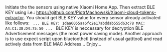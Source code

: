 Initiate the the sensors using native Xiaomi Home App. Then extract BLE KEY using i.e.: https://github.com/PiotrMachowski/Xiaomi-cloud-tokens-extractor.
You should get BLE KEY value for every sensor already activated like follows:
<code>
...
BLE KEY:  1daa6055aa6fc2e17abddab555d63c78
MAC:      A4:C1:38:D4:75:50
...
</code>
BLE KEY is neccessary for decryption BLE Advertisement messages (the most power saving mode).
Another approach is to use expect script upon bluetoothctl (instead of usual gatttool) and read actively data from BLE MAC Address...
Enjoy...
